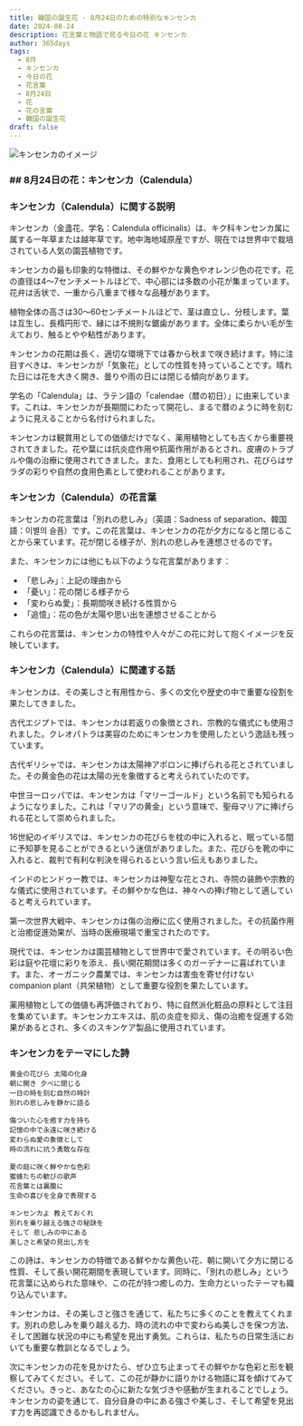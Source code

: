 ```yaml
---
title: 韓国の誕生花 - 8月24日のための特別なキンセンカ
date: 2024-08-24
description: 花言葉と物語で見る今日の花 キンセンカ
author: 365days
tags:
  - 8月
  - キンセンカ
  - 今日の花
  - 花言葉
  - 8月24日
  - 花
  - 花の言葉
  - 韓国の誕生花
draft: false
---
```




![キンセンカのイメージ](https://cdn.pixabay.com/photo/2018/07/10/11/11/marigold-3528402_1280.jpg#center#center)


### ## 8月24日の花：キンセンカ（Calendula）

### キンセンカ（Calendula）に関する説明

キンセンカ（金盞花、学名：Calendula officinalis）は、キク科キンセンカ属に属する一年草または越年草です。地中海地域原産ですが、現在では世界中で栽培されている人気の園芸植物です。

キンセンカの最も印象的な特徴は、その鮮やかな黄色やオレンジ色の花です。花の直径は4〜7センチメートルほどで、中心部には多数の小花が集まっています。花弁は舌状で、一重から八重まで様々な品種があります。

植物全体の高さは30〜60センチメートルほどで、茎は直立し、分枝します。葉は互生し、長楕円形で、縁には不規則な鋸歯があります。全体に柔らかい毛が生えており、触るとやや粘性があります。

キンセンカの花期は長く、適切な環境下では春から秋まで咲き続けます。特に注目すべきは、キンセンカが「気象花」としての性質を持っていることです。晴れた日には花を大きく開き、曇りや雨の日には閉じる傾向があります。

学名の「Calendula」は、ラテン語の「calendae（暦の初日）」に由来しています。これは、キンセンカが長期間にわたって開花し、まるで暦のように時を刻むように見えることから名付けられました。

キンセンカは観賞用としての価値だけでなく、薬用植物としても古くから重要視されてきました。花や葉には抗炎症作用や抗菌作用があるとされ、皮膚のトラブルや傷の治療に使用されてきました。また、食用としても利用され、花びらはサラダの彩りや自然の食用色素として使われることがあります。

### キンセンカ（Calendula）の花言葉

キンセンカの花言葉は「別れの悲しみ」（英語：Sadness of separation、韓国語：이별의 슬픔）です。この花言葉は、キンセンカの花が夕方になると閉じることから来ています。花が閉じる様子が、別れの悲しみを連想させるのです。

また、キンセンカには他にも以下のような花言葉があります：

- 「悲しみ」：上記の理由から
- 「憂い」：花の閉じる様子から
- 「変わらぬ愛」：長期間咲き続ける性質から
- 「追憶」：花の色が太陽や思い出を連想させることから

これらの花言葉は、キンセンカの特性や人々がこの花に対して抱くイメージを反映しています。

### キンセンカ（Calendula）に関連する話

キンセンカは、その美しさと有用性から、多くの文化や歴史の中で重要な役割を果たしてきました。

古代エジプトでは、キンセンカは若返りの象徴とされ、宗教的な儀式にも使用されました。クレオパトラは美容のためにキンセンカを使用したという逸話も残っています。

古代ギリシャでは、キンセンカは太陽神アポロンに捧げられる花とされていました。その黄金色の花は太陽の光を象徴すると考えられていたのです。

中世ヨーロッパでは、キンセンカは「マリーゴールド」という名前でも知られるようになりました。これは「マリアの黄金」という意味で、聖母マリアに捧げられる花として崇められました。

16世紀のイギリスでは、キンセンカの花びらを枕の中に入れると、眠っている間に予知夢を見ることができるという迷信がありました。また、花びらを靴の中に入れると、裁判で有利な判決を得られるという言い伝えもありました。

インドのヒンドゥー教では、キンセンカは神聖な花とされ、寺院の装飾や宗教的な儀式に使用されています。その鮮やかな色は、神々への捧げ物として適していると考えられています。

第一次世界大戦中、キンセンカは傷の治療に広く使用されました。その抗菌作用と治癒促進効果が、当時の医療現場で重宝されたのです。

現代では、キンセンカは園芸植物として世界中で愛されています。その明るい色彩は庭や花壇に彩りを添え、長い開花期間は多くのガーデナーに喜ばれています。また、オーガニック農業では、キンセンカは害虫を寄せ付けない companion plant（共栄植物）として重要な役割を果たしています。

薬用植物としての価値も再評価されており、特に自然派化粧品の原料として注目を集めています。キンセンカエキスは、肌の炎症を抑え、傷の治癒を促進する効果があるとされ、多くのスキンケア製品に使用されています。

### キンセンカをテーマにした詩

    黄金の花びら 太陽の化身
    朝に開き 夕べに閉じる
    一日の時を刻む自然の時計
    別れの悲しみを静かに語る

    傷ついた心を癒す力を持ち
    記憶の中で永遠に咲き続ける
    変わらぬ愛の象徴として
    時の流れに抗う勇敢な存在

    夏の庭に咲く鮮やかな色彩
    蜜蜂たちの歓びの歌声
    花言葉とは裏腹に
    生命の喜びを全身で表現する

    キンセンカよ 教えておくれ
    別れを乗り越える強さの秘訣を
    そして 悲しみの中にある
    美しさと希望の見出し方を

この詩は、キンセンカの特徴である鮮やかな黄色い花、朝に開いて夕方に閉じる性質、そして長い開花期間を表現しています。同時に、「別れの悲しみ」という花言葉に込められた意味や、この花が持つ癒しの力、生命力といったテーマも織り込んでいます。

キンセンカは、その美しさと強さを通じて、私たちに多くのことを教えてくれます。別れの悲しみを乗り越える力、時の流れの中で変わらぬ美しさを保つ方法、そして困難な状況の中にも希望を見出す勇気。これらは、私たちの日常生活においても重要な教訓となるでしょう。

次にキンセンカの花を見かけたら、ぜひ立ち止まってその鮮やかな色彩と形を観察してみてください。そして、この花が静かに語りかける物語に耳を傾けてみてください。きっと、あなたの心に新たな気づきや感動が生まれることでしょう。キンセンカの姿を通じて、自分自身の中にある強さや美しさ、そして希望を見出す力を再認識できるかもしれません。